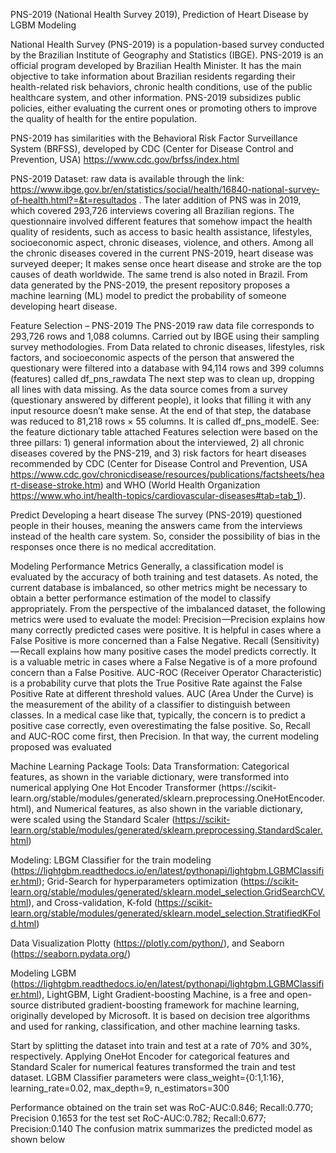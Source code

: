 PNS-2019 (National Health Survey 2019), Prediction of Heart Disease by LGBM Modeling

National Health Survey (PNS-2019) is a population-based survey conducted by the Brazilian Institute of Geography and Statistics (IBGE). PNS-2019 is an official program developed by Brazilian Health Minister. It has the main objective to take information about Brazilian residents regarding their health-related risk behaviors, chronic health conditions, use of the public healthcare system, and other information. PNS-2019 subsidizes public policies, either evaluating the current ones or promoting others to improve the quality of health for the entire population.

PNS-2019 has similarities with the Behavioral Risk Factor Surveillance System (BRFSS), developed by CDC (Center for Disease Control and Prevention, USA) https://www.cdc.gov/brfss/index.html 

PNS-2019 Dataset: raw data is available through the link: https://www.ibge.gov.br/en/statistics/social/health/16840-national-survey-of-health.html?=&t=resultados
. 
The later addition of PNS was in 2019, which covered 293,726 interviews covering all Brazilian regions. The questionnaire involved different features that somehow impact the health quality of residents, such as access to basic health assistance, lifestyles, socioeconomic aspect, chronic diseases, violence, and others.
Among all the chronic diseases covered in the current PNS-2019, heart disease was surveyed deeper; It makes sense once heart disease and stroke are the top causes of death worldwide. The same trend is also noted in Brazil. 
From data generated by the PNS-2019, the present repository proposes a machine learning (ML) model to predict the probability of someone developing heart disease.

Feature Selection – PNS-2019
The PNS-2019 raw data file corresponds to 293,726 rows and 1,088 columns. Carried out by IBGE using their sampling survey methodologies. From Data related to chronic diseases, lifestyles, risk factors, and socioeconomic aspects of the person that answered the questionary were filtered into a database with 94,114 rows and 399 columns (features) called df_pns_rawdata
The next step was to clean up, dropping all lines with data missing. As the data source comes from a survey (questionary answered by different people), it looks that filling it with any input resource doesn’t make sense. At the end of that step, the database was reduced to 81,218 rows × 55 columns. It is called df_pns_modelE. See: the feature dictionary table attached
Features selection were based on the three pillars: 1) general information about the interviewed, 2) all chronic diseases covered by the PNS-219, and 3) risk factors for heart diseases recommended by CDC (Center for Disease Control and Prevention, USA https://www.cdc.gov/chronicdisease/resources/publications/factsheets/heart-disease-stroke.htm) and WHO (World Health Organization https://www.who.int/health-topics/cardiovascular-diseases#tab=tab_1).

Predict Developing a heart disease
The survey (PNS-2019) questioned people in their houses, meaning the answers came from the interviews instead of the health care system. So, consider the possibility of bias in the responses once there is no medical accreditation.

Modeling Performance Metrics
Generally, a classification model is evaluated by the accuracy of both training and test datasets. As noted, the current database is imbalanced, so other metrics might be necessary to obtain a better performance estimation of the model to classify appropriately. 
From the perspective of the imbalanced dataset, the following metrics were used to evaluate the model:
	Precision —Precision explains how many correctly predicted cases were positive. It is helpful in cases where a False Positive is more concerned than a False Negative.
	Recall (Sensitivity) — Recall explains how many positive cases the model predicts correctly. It is a valuable metric in cases where a False Negative is of a more profound concern than a False Positive.
	AUC-ROC (Receiver Operator Characteristic) is a probability curve that plots the True Positive Rate against the False Positive Rate at different threshold values. AUC (Area Under the Curve) is the measurement of the ability of a classifier to distinguish between classes.
In a medical case like that, typically, the concern is to predict a positive case correctly, even overestimating the false positive. So, Recall and AUC-ROC come first, then Precision. In that way, the current modeling proposed was evaluated

Machine Learning Package Tools:
Data Transformation:
Categorical features, as shown in the variable dictionary, were transformed into numerical applying One Hot Encoder Transformer (https://scikit-		learn.org/stable/modules/generated/sklearn.preprocessing.OneHotEncoder.html), and Numerical features, as also shown in the variable dictionary, were scaled using the Standard Scaler (https://scikit-learn.org/stable/modules/generated/sklearn.preprocessing.StandardScaler.html) 

Modeling:
LBGM Classifier for the train modeling (https://lightgbm.readthedocs.io/en/latest/pythonapi/lightgbm.LGBMClassifier.html); Grid-Search for hyperparameters optimization (https://scikit-learn.org/stable/modules/generated/sklearn.model_selection.GridSearchCV.html), and Cross-validation, K-fold (https://scikit-learn.org/stable/modules/generated/sklearn.model_selection.StratifiedKFold.html)

Data Visualization
Plotty (https://plotly.com/python/), and Seaborn (https://seaborn.pydata.org/)

Modeling 
LGBM (https://lightgbm.readthedocs.io/en/latest/pythonapi/lightgbm.LGBMClassifier.html), LightGBM, Light Gradient-boosting Machine, is a free and open-source distributed gradient-boosting framework for machine learning, originally developed by Microsoft. It is based on decision tree algorithms and used for ranking, classification, and other machine learning tasks.

Start by splitting the dataset into train and test at a rate of 70% and 30%, respectively. Applying OneHot Encoder for categorical features and Standard Scaler for numerical features transformed the train and test dataset. LGBM Classifier parameters were class_weight={0:1,1:16}, learning_rate=0.02, 
max_depth=9, n_estimators=300

Performance obtained on the train set was  RoC-AUC:0.846; Recall:0.770; Precision 0.1653 for the test set RoC-AUC:0.782; Recall:0.677; Precision:0.140
The confusion matrix summarizes the predicted model as shown below
